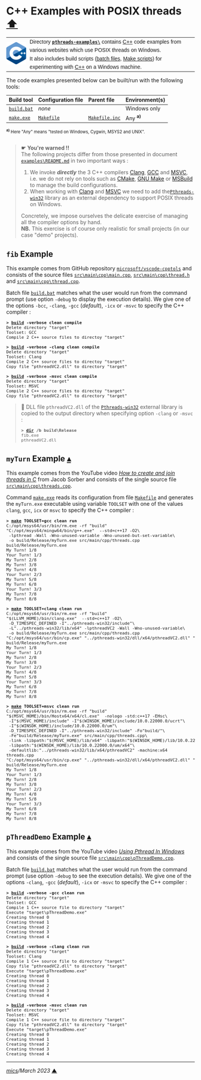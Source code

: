 # <span id="top">C++ Examples with POSIX threads</span> <span style="size:30%;"><a href="../README.md">⬆</a></span>

<table style="font-family:Helvetica,Arial;line-height:1.6;">
  <tr>
  <td style="border:0;padding:0 10px 0 0;min-width:25%;"><a href="https://isocpp.org/"><img src="../docs/images/cpp_logo.png" width="100" alt="ISO C++ project"/></a></td>
  <td style="border:0;padding:0;vertical-align:text-top;">Directory <a href="."><strong><code>pthreads-examples\</code></strong></a> contains <a href="hhttps://isocpp.org/" rel="external" title="ISO C++">C++</a> code examples from various websites which use POSIX threads on Windows.<br/>
  It also includes build scripts (<a href="https://en.wikibooks.org/wiki/Windows_Batch_Scripting">batch files</a>, <a href="https://makefiletutorial.com/" rel="external">Make scripts</a>) for experimenting with <a href="hhttps://isocpp.org/" rel="external">C++</a> on a Windows machine.
  </td>
  </tr>
</table>

The code examples presented below can be built/run with the following tools:

| Build&nbsp;tool | Configuration file | Parent file | Environment(s) |
|:----------------|:-------------------|:------------|:---------------|
| [`build.bat`](./fib/build.bat) | *none* | &nbsp; | Windows only |
| [`make.exe`][make_cli] | [`Makefile`](./fib/Makefile) | [`Makefile.inc`](./Makefile.inc) | Any <sup><b>a)</b></sup> |
<div style="font-size:80%;">
<sup><b>a)</b></sup> Here "Any" means "tested on Windows, Cygwin, MSYS2 and UNIX".<br/>&nbsp;
</div>

> **&#9755;** **You're warned !!**<br/>
> The following projects differ from those presented in document [`examples\README.md`](../examples/README.md) in two important ways :
> 1. We invoke ***directly*** the 3 C++ compilers [Clang][clang_cli], [GCC][gcc_cli] and [MSVC][msvc_cli], i.e. we do not rely on tools such as [CMake][cmake_cli], [GNU Make][make_cli] or [MSBuild][msbuild_cli] to manage the build configurations.
> 1. When working with [Clang][clang_cli] and [MSVC][msvc_cli] we need to add the[`Pthreads-win32`][pthreads_win32] library as an external dependency to support POSIX threads on Windows.
>
> Concretely, we impose ourselves the delicate exercise of managing all the compiler options by hand.<br/>**NB.** This exercise is of course only realistic for small projects (in our case "demo" projects).

## <span id="fib">`fib` Example</span>

This example comes from GitHub repository [`microsoft/vscode-cpptols`](https://github.com/microsoft/vscode-cpptools/tree/main/Code%20Samples) and consists of the source files [`src\main\cpp\main.cpp`](./fib/src/main/cpp/main.cpp), [`src\main\cpp\thread.h`](./fib/src/main/cpp/thread.h) and [`src\main\cpp\thread.cpp`](./fib/src/main/cpp/thread.cpp).

Batch file [`build.bat`](./fib/build.bat) matches what the user would run from the command prompt (use option `-debug` to display the execution details). We give one of the options `-bcc`, `-clang`, `-gcc` (*default*), `-icx` or `-msvc` to specify the C++ compiler :

<pre style="font-size:80%;">
<b>&gt; <a href="fib/build.bat">build</a> -verbose clean compile</b>
Delete directory "target"
Toolset: GCC
Compile 2 C++ source files to directoy "target"
&nbsp;
<b>&gt; <a href="fib/build.bat">build</a> -verbose -clang clean compile</b>
Delete directory "target"
Toolset: Clang
Compile 2 C++ source files to directoy "target"
Copy file "pthreadVC2.dll" to directory "target"
&nbsp;
<b>&gt; <a href="fib/build.bat">build</a> -verbose -msvc clean compile</b>
Delete directory "target"
Toolset: MSVC
Compile 2 C++ source files to directoy "target"
Copy file "pthreadVC2.dll" to directory "target"
</pre>

> **:mag_right:** DLL file `pthreadVC2.dll` of the [`Pthreads-win32`][pthreads_win32] external library is copied to the output directory when specifying option `-clang` or `-msvc` : 
> <pre style="font-size:80%;">
> <b>&gt; <a href="https://docs.microsoft.com/en-us/windows-server/administration/windows-commands/dir">dir</a> /b build\Release</b>
> fib.exe
> pthreadVC2.dll
> </pre>

## <span id="myTurn">`myTurn` Example</span> [**&#x25B4;**](#top)

This example comes from the YouTube video [*How to create and join threads in C*](https://www.youtube.com/watch?v=uA8X5zNOGw8) from Jacob Sorber and consists of the single source file [`src\main\cpp\threads.cpp`](./fib/src/main/cpp/threads.cpp).

Command [`make.exe`][make_cli] reads its configuration from file [`Makefile`](./myTurn/Makefile) and generates the `myTurn.exe` executable using variable `TOOLSET` with one of the values `clang`, `gcc`, `icx` or `msvc` to specify the C++ compiler :

<pre style="font-size:80%;">
<b>&gt; <a href="https://ftp.gnu.org/old-gnu/Manuals/make-3.79.1/html_node/make_86.html">make</a> TOOLSET=gcc clean run</b>
C:/opt/msys64/usr/bin/rm.exe -rf "build"
"C:/opt/msys64/mingw64/bin/g++.exe"  --std=c++17 -O2\
 -lpthread -Wall -Wno-unused-variable -Wno-unused-but-set-variable\
 -o build/Release/myTurn.exe src/main/cpp/threads.cpp
build/Release/myTurn.exe
My Turn! 1/8
Your Turn! 1/3
My Turn! 2/8
My Turn! 3/8
My Turn! 4/8
Your Turn! 2/3
My Turn! 5/8
My Turn! 6/8
Your Turn! 3/3
My Turn! 7/8
My Turn! 8/8
&nbsp;
<b>&gt; <a href="https://ftp.gnu.org/old-gnu/Manuals/make-3.79.1/html_node/make_86.html">make</a> TOOLSET=clang clean run</b>
C:/opt/msys64/usr/bin/rm.exe -rf "build"
"$(LLVM_HOME)/bin/clang.exe"  --std=c++17 -O2\
 -D_TIMESPEC_DEFINED -I"../pthreads-win32/include"\
 -L"../pthreads-win32/lib/x64" -lpthreadVC2 -Wall -Wno-unused-variable\
 -o build/Release/myTurn.exe src/main/cpp/threads.cpp
"C:/opt/msys64/usr/bin/cp.exe" "../pthreads-win32/dll/x64/pthreadVC2.dll" "build/Release/"
build/Release/myTurn.exe
My Turn! 1/8
Your Turn! 1/3
My Turn! 2/8
My Turn! 3/8
Your Turn! 2/3
My Turn! 4/8
My Turn! 5/8
Your Turn! 3/3
My Turn! 6/8
My Turn! 7/8
My Turn! 8/8
&nbsp;
<b>&gt; <a href="https://ftp.gnu.org/old-gnu/Manuals/make-3.79.1/html_node/make_86.html">make</a> TOOLSET=msvc clean run</b>
C:/opt/msys64/usr/bin/rm.exe -rf "build"
"$(MSVC_HOME)/bin/Hostx64/x64/cl.exe"  -nologo -std:c++17 -EHsc\
 -I"$(MSVC_HOME)/include" -I"$(WINSDK_HOME)/include/10.0.22000.0/ucrt"\
 -I"$(WINSDK_HOME)/include/10.0.22000.0/um"\
 -D_TIMESPEC_DEFINED -I"../pthreads-win32/include" -Fo"build/"\
 -Fe"build/Release/myTurn.exe" src/main/cpp/threads.cpp\
 -link -libpath:"$(MSVC_HOME)/lib/x64" -libpath:"$(WINSDK_HOME)/lib/10.0.22000.0/ucrt/x64"\
 -libpath:"$(WINSDK_HOME)/lib/10.0.22000.0/um/x64"\
 -defaultlib:"../pthreads-win32/lib/x64/pthreadVC2" -machine:x64
threads.cpp
"C:/opt/msys64/usr/bin/cp.exe" "../pthreads-win32/dll/x64/pthreadVC2.dll" "build/Release/"
build/Release/myTurn.exe
My Turn! 1/8
Your Turn! 1/3
My Turn! 2/8
My Turn! 3/8
Your Turn! 2/3
My Turn! 4/8
My Turn! 5/8
Your Turn! 3/3
My Turn! 6/8
My Turn! 7/8
My Turn! 8/8
</pre>


## <span id="pThreadDemo">`pThreadDemo` Example</span> [**&#x25B4;**](#top)

This example comes from the YouTube video [*Using Pthread In Windows*](https://www.youtube.com/watch?v=TearrHVpGcE) and consists of the single source file [`src\main\cpp\pThreadDemo.cpp`](./pThreadDemo/src/main/cpp/pThreadDemo.cpp).

Batch file [`build.bat`](./pThreadDemo/build.bat) matches what the user would run from the command prompt (use option `-debug` to see the execution details). We give one of the options `-clang`, `-gcc` (*default*), `-icx` or `-msvc` to specify the C++ compiler :

<pre style="font-size:80%;">
<b>&gt; <a href="./pThreadDemo/build.bat">build</a> -verbose -gcc clean run</b>
Delete directory "target"
Toolset: GCC
Compile 1 C++ source file to directory "target"
Execute "target\pThreadDemo.exe"
Creating thread 0
Creating thread 1
Creating thread 2
Creating thread 3
Creating thread 4
&nbsp;
<b>&gt; <a href="./pThreadDemo/build.bat">build</a> -verbose -clang clean run</b>
Delete directory "target"
Toolset: Clang
Compile 1 C++ source file to directory "target"
Copy file "pthreadVC2.dll" to directory "target"
Execute "target\pThreadDemo.exe"
Creating thread 0
Creating thread 1
Creating thread 2
Creating thread 3
Creating thread 4
&nbsp;
<b>&gt; <a href="./pThreadDemo/build.bat">build</a> -verbose -msvc clean run</b>
Delete directory "target"
Toolset: MSVC
Compile 1 C++ source file to directory "target"
Copy file "pthreadVC2.dll" to directory "target"
Execute "target\pThreadDemo.exe"
Creating thread 0
Creating thread 1
Creating thread 2
Creating thread 3
Creating thread 4
</pre>

<!--
## <span id="footnotes">Footnotes</span>

<span id="footnote_01">[1]</span> ***Batch files and coding conventions*** [↩](#anchor_01)

<dl><dd>
See section 4 "Tweak the &lt;thread&gt; C++ header" in blog post <a href="http://hectorhon.blogspot.com/2018/05/building-libpqxx-on-msys2-mingw-64-bit.html" rel="external"><i>Building libpqxx on MSYS2 MinGW 64 bit</i></a>.
</dd></dl>
-->

***

*[mics](https://lampwww.epfl.ch/~michelou/)/March 2023* [**&#9650;**](#top)
<span id="bottom">&nbsp;</span>

<!-- link refs -->

[clang_cli]: https://clang.llvm.org/docs/ClangCommandLineReference.html#introduction
[cmake_cli]: https://cmake.org/cmake/help/latest/manual/cmake.1.html
[gcc_cli]: https://man7.org/linux/man-pages/man1/g++.1.html
[make_cli]: https://ftp.gnu.org/old-gnu/Manuals/make-3.79.1/html_node/make_86.html
[msbuild_cli]: https://docs.microsoft.com/en-us/visualstudio/msbuild/msbuild-command-line-reference
[msvc_cli]: https://docs.microsoft.com/en-us/cpp/build/reference/compiler-command-line-syntax
[pthreads_win32]: https://sourceware.org/pthreads-win32/
